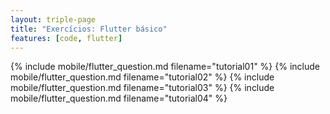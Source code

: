```yaml
---
layout: triple-page
title: "Exercícios: Flutter básico"
features: [code, flutter]
---
```


{% include mobile/flutter_question.md filename="tutorial01" %}
{% include mobile/flutter_question.md filename="tutorial02" %}
{% include mobile/flutter_question.md filename="tutorial03" %}
{% include mobile/flutter_question.md filename="tutorial04" %}


